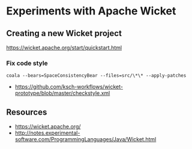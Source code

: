 # Experiments with Apache Wicket

## Creating a new Wicket project

https://wicket.apache.org/start/quickstart.html

### Fix code style
```
coala --bears=SpaceConsistencyBear --files=src/\*\* --apply-patches
```

- https://github.com/ksch-workflows/wicket-prototype/blob/master/checkstyle.xml


## Resources
- https://wicket.apache.org/
- http://notes.experimental-software.com/ProgrammingLanguages/Java/Wicket.html
